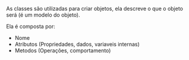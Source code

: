 As classes são utilizadas para criar objetos, ela descreve o que o objeto será (é um modelo do objeto).

Ela é composta por:

- Nome
- Atributos (Propriedades, dados, variaveis internas)
- Metodos (Operações, comportamento)